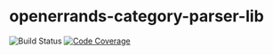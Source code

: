 # openerrands-category-parser-lib
![Build Status](https://github.com/openerrands/openerrands-category-parser-lib/workflows/CI/badge.svg)
[![Code Coverage](https://codecov.io/gh/openerrands/openerrands-category-parser-lib/branch/main/graph/badge.svg?token=4R9HL2PJ2D)](https://codecov.io/gh/openerrands/openerrands-category-parser-lib/branch/main)
